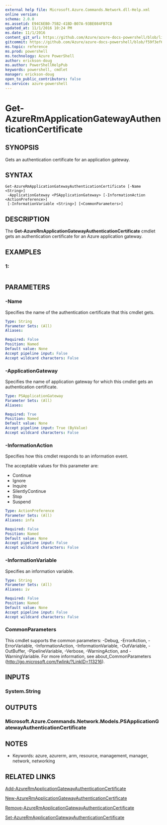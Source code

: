 ```yaml
---
external help file: Microsoft.Azure.Commands.Network.dll-Help.xml
online version: 
schema: 2.0.0
ms.assetid: E94C6EB0-75B2-41BD-B07A-93BE084FB7CB
updated_at: 11/1/2016 10:24 PM
ms.date: 11/1/2016
content_git_url: https://github.com/Azure/azure-docs-powershell/blob/live/azureps-cmdlets-docs/ResourceManager/AzureRM.Network/v2.1.0/Get-AzureRmApplicationGatewayAuthenticationCertificate.md
gitcommit: https://github.com/Azure/azure-docs-powershell/blob/f59f3ef60bc592383812213e69fd77ba950759ed/azureps-cmdlets-docs/ResourceManager/AzureRM.Network/v2.1.0/Get-AzureRmApplicationGatewayAuthenticationCertificate.md
ms.topic: reference
ms.prod: powershell
ms.technology: Azure PowerShell
author: erickson-doug
ms.author: PowerShellHelpPub
keywords: powershell, cmdlet
manager: erickson-doug
open_to_public_contributors: false
ms.service: azure-powershell
---
```


# Get-AzureRmApplicationGatewayAuthenticationCertificate

## SYNOPSIS
Gets an authentication certificate for an application gateway.

## SYNTAX

```
Get-AzureRmApplicationGatewayAuthenticationCertificate [-Name <String>]
 -ApplicationGateway <PSApplicationGateway> [-InformationAction <ActionPreference>]
 [-InformationVariable <String>] [<CommonParameters>]
```

## DESCRIPTION
The **Get-AzureRmApplicationGatewayAuthenticationCertificate** cmdlet gets an authentication certificate for an Azure application gateway.

## EXAMPLES

### 1:
```

```

## PARAMETERS

### -Name
Specifies the name of the authentication certificate that this cmdlet gets.

```yaml
Type: String
Parameter Sets: (All)
Aliases: 

Required: False
Position: Named
Default value: None
Accept pipeline input: False
Accept wildcard characters: False
```

### -ApplicationGateway
Specifies the name of application gateway for which this cmdlet gets an authentication certificate.

```yaml
Type: PSApplicationGateway
Parameter Sets: (All)
Aliases: 

Required: True
Position: Named
Default value: None
Accept pipeline input: True (ByValue)
Accept wildcard characters: False
```

### -InformationAction
Specifies how this cmdlet responds to an information event.

The acceptable values for this parameter are:

- Continue
- Ignore
- Inquire
- SilentlyContinue
- Stop
- Suspend

```yaml
Type: ActionPreference
Parameter Sets: (All)
Aliases: infa

Required: False
Position: Named
Default value: None
Accept pipeline input: False
Accept wildcard characters: False
```

### -InformationVariable
Specifies an information variable.

```yaml
Type: String
Parameter Sets: (All)
Aliases: iv

Required: False
Position: Named
Default value: None
Accept pipeline input: False
Accept wildcard characters: False
```

### CommonParameters
This cmdlet supports the common parameters: -Debug, -ErrorAction, -ErrorVariable, -InformationAction, -InformationVariable, -OutVariable, -OutBuffer, -PipelineVariable, -Verbose, -WarningAction, and -WarningVariable. For more information, see about_CommonParameters (http://go.microsoft.com/fwlink/?LinkID=113216).

## INPUTS

### System.String

## OUTPUTS

### Microsoft.Azure.Commands.Network.Models.PSApplicationGatewayAuthenticationCertificate

## NOTES
* Keywords: azure, azurerm, arm, resource, management, manager, network, networking

## RELATED LINKS

[Add-AzureRmApplicationGatewayAuthenticationCertificate](xref:ResourceManager/AzureRM.Network/v2.1.0/Add-AzureRmApplicationGatewayAuthenticationCertificate.md)

[New-AzureRmApplicationGatewayAuthenticationCertificate](xref:ResourceManager/AzureRM.Network/v2.1.0/New-AzureRmApplicationGatewayAuthenticationCertificate.md)

[Remove-AzureRmApplicationGatewayAuthenticationCertificate](xref:ResourceManager/AzureRM.Network/v2.1.0/Remove-AzureRmApplicationGatewayAuthenticationCertificate.md)

[Set-AzureRmApplicationGatewayAuthenticationCertificate](xref:ResourceManager/AzureRM.Network/v2.1.0/Set-AzureRmApplicationGatewayAuthenticationCertificate.md)


